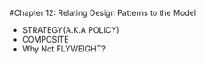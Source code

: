 #Chapter 12: Relating Design Patterns to the Model

- STRATEGY(A.K.A POLICY)
- COMPOSITE
- Why Not FLYWEIGHT?